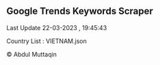 

## Google Trends Keywords Scraper 
 
Last Update 22-03-2023 , 19:45:43

Country List :
VIETNAM.json



© Abdul Muttaqin 
